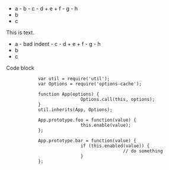 * a
		- b
		- c
		- d
				+ e
				+ f
		- g
		- h
* b
* c

This is text.


* a
		- bad indent
		- c
		- d
				+ e
				+ f
		- g
		- h
* b
* c


Code block

				var util = require('util');
				var Options = require('options-cache');

				function App(options) {
								Options.call(this, options);
				}
				util.inherits(App, Options);

				App.prototype.foo = function(value) {
								this.enable(value);
				};

				App.prototype.bar = function(value) {
								if (this.enabled(value)) {
												// do something
								}
				};
